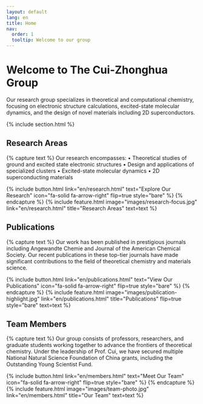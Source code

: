 ```yaml
---
layout: default
lang: en
title: Home
nav:
  order: 1
  tooltip: Welcome to our group
---
```


# Welcome to The Cui-Zhonghua Group
Our research group specializes in theoretical and computational chemistry, focusing on electronic structure calculations, excited-state molecular dynamics, and the design of novel materials including 2D superconductors. 

{% include section.html %}

## Research Areas
{% capture text %}
Our research encompasses:
• Theoretical studies of ground and excited state electronic structures
• Design and applications of specialized clusters
• Excited-state molecular dynamics
• 2D superconducting materials

{%
  include button.html
  link="en/research.html"
  text="Explore Our Research"
  icon="fa-solid fa-arrow-right"
  flip=true
  style="bare"
%}
{% endcapture %}
{%
  include feature.html
  image="images/research-focus.jpg"
  link="en/research.html"
  title="Research Areas"
  text=text
%}

## Publications
{% capture text %}
Our work has been published in prestigious journals including Angewandte Chemie and Journal of the American Chemical Society. Our recent publications in these top-tier journals have made significant contributions to the field of theoretical chemistry and materials science.

{%
  include button.html
  link="en/publications.html"
  text="View Our Publications"
  icon="fa-solid fa-arrow-right"
  flip=true
  style="bare"
%}
{% endcapture %}
{%
  include feature.html
  image="images/publication-highlight.jpg"
  link="en/publications.html"
  title="Publications"
  flip=true
  style="bare"
  text=text
%}

## Team Members
{% capture text %}
Our group consists of professors, researchers, and graduate students working together to advance the frontiers of theoretical chemistry. Under the leadership of Prof. Cui, we have secured multiple National Natural Science Foundation of China grants, including the Outstanding Young Scientist Fund.

{%
  include button.html
  link="en/members.html"
  text="Meet Our Team"
  icon="fa-solid fa-arrow-right"
  flip=true
  style="bare"
%}
{% endcapture %}
{%
  include feature.html
  image="images/team-photo.jpg"
  link="en/members.html"
  title="Our Team"
  text=text
%}
